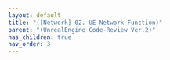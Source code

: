 ```yaml
---
layout: default
title: "([Network] 02. UE Network Function)"
parent: "(UnrealEngine Code-Review Ver.2)"
has_children: true
nav_order: 3
---
```


